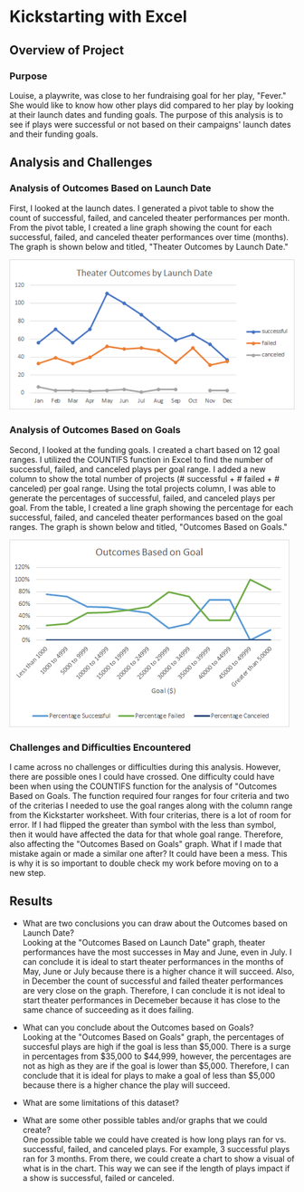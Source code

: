 # Kickstarting with Excel

## Overview of Project

### Purpose
Louise, a playwrite, was close to her fundraising goal for her play, "Fever." She would like to know how other plays did compared to her play by looking at their launch dates and funding goals. The purpose of this analysis is to see if plays were successful or not based on their campaigns' launch dates and their funding goals. 

## Analysis and Challenges

### Analysis of Outcomes Based on Launch Date
First, I looked at the launch dates. I generated a pivot table to show the count of successful, failed, and canceled theater performances per month. From the pivot table, I created a line graph showing the count for each successful, failed, and canceled theater performances over time (months). The graph is shown below and titled, "Theater Outcomes by Launch Date."

![Outcomes Based on Launch Date](Images/Theater_Outcomes_vs_Launch.png)

### Analysis of Outcomes Based on Goals
Second, I looked at the funding goals. I created a chart based on 12 goal ranges. I utilized the COUNTIFS function in Excel to find the number of successful, failed, and canceled plays per goal range. I added a new column to show the total number of projects (# successful + # failed + # canceled) per goal range. Using the total projects column, I was able to generate the percentages of successful, failed, and canceled plays per goal. From the table, I created a line graph showing the percentage for each successful, failed, and canceled theater performances based on the goal ranges. The graph is shown below and titled, "Outcomes Based on Goals."

![Outcomes Based on Goals](Images/Outcomes_vs_Goals.png)

### Challenges and Difficulties Encountered
I came across no challenges or difficulties during this analysis. However, there are possible ones I could have crossed. One difficulty could have been when using the COUNTIFS function for the analysis of "Outcomes Based on Goals. The function required four ranges for four criteria and two of the criterias I needed to use the goal ranges along with the column range from the Kickstarter worksheet. With four criterias, there is a lot of room for error. If I had flipped the greater than symbol with the less than symbol, then it would have affected the data for that whole goal range. Therefore, also affecting the "Outcomes Based on Goals" graph. What if I made that mistake again or made a similar one after? It could have been a mess. This is why it is so important to double check my work before moving on to a new step. 

## Results

- What are two conclusions you can draw about the Outcomes based on Launch Date?\
  Looking at the "Outcomes Based on Launch Date" graph, theater performances have the most successes in May and June, even in July. I can conclude it is ideal to start theater performances in the months of May, June or July because there is a higher chance it will succeed. Also, in December the count of successful and failed theater performances are very close on the graph. Therefore, I can conclude it is not ideal to start theater performances in Decemeber because it has close to the same chance of succeeding as it does failing.

- What can you conclude about the Outcomes based on Goals?\
  Looking at the "Outcomes Based on Goals" graph, the percentages of succesful plays are high if the goal is less than $5,000. There is a surge in percentages from $35,000 to $44,999, however, the percentages are not as high as they are if the goal is lower than $5,000. Therefore, I can conclude that it is ideal for plays to make a goal of less than $5,000 because there is a higher chance the play will succeed.
  
- What are some limitations of this dataset?

- What are some other possible tables and/or graphs that we could create?\
  One possible table we could have created is how long plays ran for vs. successful, failed, and canceled plays. For example, 3 successful plays ran for 3 months. From there, we could create a chart to show a visual of what is in the chart. This way we can see if the length of plays impact if a show is successful, failed or canceled.
